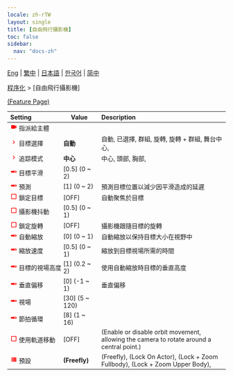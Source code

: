 ```yaml
---
locale: zh-rTW
layout: single
title: [自由飛行攝影機]
toc: false
sidebar:
  nav: "docs-zh"
---
```

[Eng](/dancexr/menu/2025.4/motion/freefly_cam) | [繁中](/tw/dancexr/menu/2025.4/motion/freefly_cam) | [日本語](/jp/dancexr/menu/2025.4/motion/freefly_cam) | [한국어](/kr/dancexr/menu/2025.4/motion/freefly_cam) | [简中](/zh/dancexr/menu/2025.4/motion/freefly_cam)

[程序化](../menu#程序化) > [自由飛行攝影機]



[(Feature Page)](/dancexr/features/freefly_cam)

| Setting | Value | Description |
| :--- | --- | :--- |
|<nobr><img src="/images/icon/ic_videocam.png" alt="videocam icon"/> 指派給主體</nobr>|| 
|<nobr><img src="/images/icon/ic_chevron.png" alt="chevron icon"/> 目標選擇</nobr>| **自動** | 自動, 已選擇, 群組, 旋轉, 旋轉 + 群組, 舞台中心,  |
|<nobr><img src="/images/icon/ic_chevron.png" alt="chevron icon"/> 追踪模式</nobr>| **中心** | 中心, 頭部, 胸部,  |
|<nobr><img src="/images/icon/ic_slider.png" alt="slider icon"/> 目標平滑</nobr>| [0.5] (0 ~ 2) | 
|<nobr><img src="/images/icon/ic_slider.png" alt="slider icon"/> 預測</nobr>| [1] (0 ~ 2) | 預測目標位置以減少因平滑造成的延遲
|<nobr><img src="/images/icon/ic_check_off.png" alt="check off icon"/> 鎖定目標</nobr>| [OFF] | 自動聚焦於目標
|<nobr><img src="/images/icon/ic_check_off.png" alt="check off icon"/> 攝影機抖動</nobr>| [0.5] (0 ~ 1) | 
|<nobr><img src="/images/icon/ic_check_off.png" alt="check off icon"/> 鎖定旋轉</nobr>| [OFF] | 攝影機跟隨目標的旋轉
|<nobr><img src="/images/icon/ic_slider.png" alt="slider icon"/> 自動縮放</nobr>| [0] (0 ~ 1) | 自動縮放以保持目標大小在視野中
|<nobr><img src="/images/icon/ic_slider.png" alt="slider icon"/> 縮放速度</nobr>| [0.5] (0 ~ 1) | 縮放到目標視場所需的時間
|<nobr><img src="/images/icon/ic_slider.png" alt="slider icon"/> 目標的視場高度</nobr>| [1] (0.2 ~ 2) | 使用自動縮放時目標的垂直高度
|<nobr><img src="/images/icon/ic_slider.png" alt="slider icon"/> 垂直偏移</nobr>| [0] (-1 ~ 1) | 垂直偏移
|<nobr><img src="/images/icon/ic_slider.png" alt="slider icon"/> 視場</nobr>| [30] (5 ~ 120) | 
|<nobr><img src="/images/icon/ic_slider.png" alt="slider icon"/> 節拍循環</nobr>| [8] (1 ~ 16) | 
|<nobr><img src="/images/icon/ic_check_off.png" alt="check off icon"/> 使用軌道移動</nobr>| [OFF] | (Enable or disable orbit movement, allowing the camera to rotate around a central point.)
|<nobr><img src="/images/icon/ic_list.png" alt="list icon"/> 預設</nobr>| **(Freefly)** | (Freefly), (Lock On Actor), (Lock + Zoom Fullbody), (Lock + Zoom Upper Body),  |
